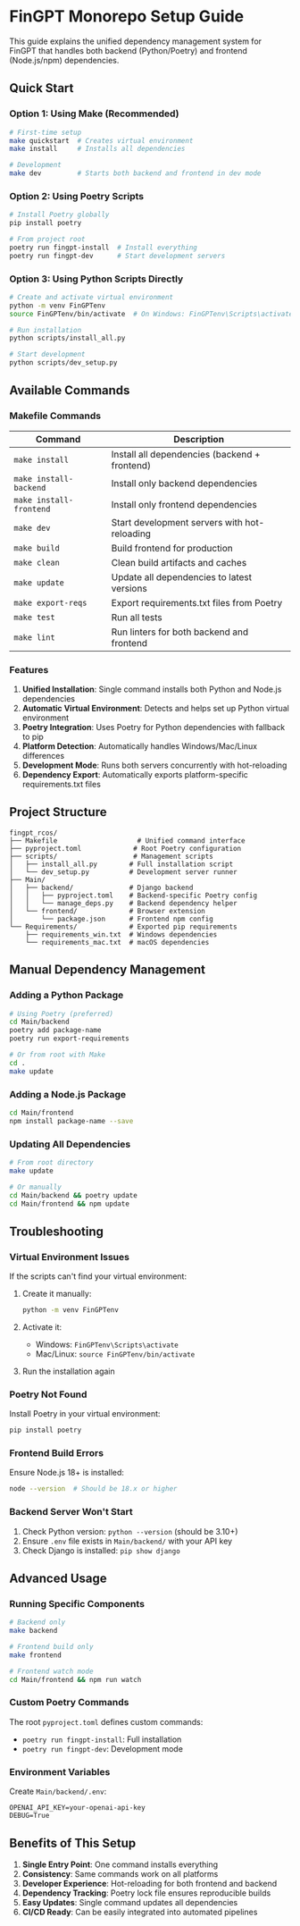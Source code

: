 # FinGPT Monorepo Setup Guide

This guide explains the unified dependency management system for FinGPT that handles both backend (Python/Poetry) and frontend (Node.js/npm) dependencies.

## Quick Start

### Option 1: Using Make (Recommended)

```bash
# First-time setup
make quickstart  # Creates virtual environment
make install     # Installs all dependencies

# Development
make dev         # Starts both backend and frontend in dev mode
```

### Option 2: Using Poetry Scripts

```bash
# Install Poetry globally
pip install poetry

# From project root
poetry run fingpt-install  # Install everything
poetry run fingpt-dev      # Start development servers
```

### Option 3: Using Python Scripts Directly

```bash
# Create and activate virtual environment
python -m venv FinGPTenv
source FinGPTenv/bin/activate  # On Windows: FinGPTenv\Scripts\activate

# Run installation
python scripts/install_all.py

# Start development
python scripts/dev_setup.py
```

## Available Commands

### Makefile Commands

| Command                 | Description                                   |
|-------------------------|-----------------------------------------------|
| `make install`          | Install all dependencies (backend + frontend) |
| `make install-backend`  | Install only backend dependencies             |
| `make install-frontend` | Install only frontend dependencies            |
| `make dev`              | Start development servers with hot-reloading  |
| `make build`            | Build frontend for production                 |
| `make clean`            | Clean build artifacts and caches              |
| `make update`           | Update all dependencies to latest versions    |
| `make export-reqs`      | Export requirements.txt files from Poetry     |
| `make test`             | Run all tests                                 |
| `make lint`             | Run linters for both backend and frontend     |

### Features

1. **Unified Installation**: Single command installs both Python and Node.js dependencies
2. **Automatic Virtual Environment**: Detects and helps set up Python virtual environment
3. **Poetry Integration**: Uses Poetry for Python dependencies with fallback to pip
4. **Platform Detection**: Automatically handles Windows/Mac/Linux differences
5. **Development Mode**: Runs both servers concurrently with hot-reloading
6. **Dependency Export**: Automatically exports platform-specific requirements.txt files

## Project Structure

```
fingpt_rcos/
├── Makefile                    # Unified command interface
├── pyproject.toml             # Root Poetry configuration
├── scripts/                   # Management scripts
│   ├── install_all.py        # Full installation script
│   └── dev_setup.py          # Development server runner
├── Main/
│   ├── backend/              # Django backend
│   │   ├── pyproject.toml    # Backend-specific Poetry config
│   │   └── manage_deps.py    # Backend dependency helper
│   └── frontend/             # Browser extension
│       └── package.json      # Frontend npm config
└── Requirements/             # Exported pip requirements
    ├── requirements_win.txt  # Windows dependencies
    └── requirements_mac.txt  # macOS dependencies
```

## Manual Dependency Management

### Adding a Python Package

```bash
# Using Poetry (preferred)
cd Main/backend
poetry add package-name
poetry run export-requirements

# Or from root with Make
cd .
make update
```

### Adding a Node.js Package

```bash
cd Main/frontend
npm install package-name --save
```

### Updating All Dependencies

```bash
# From root directory
make update

# Or manually
cd Main/backend && poetry update
cd Main/frontend && npm update
```

## Troubleshooting

### Virtual Environment Issues

If the scripts can't find your virtual environment:

1. Create it manually:
   ```bash
   python -m venv FinGPTenv
   ```

2. Activate it:
   - Windows: `FinGPTenv\Scripts\activate`
   - Mac/Linux: `source FinGPTenv/bin/activate`

3. Run the installation again

### Poetry Not Found

Install Poetry in your virtual environment:
```bash
pip install poetry
```

### Frontend Build Errors

Ensure Node.js 18+ is installed:
```bash
node --version  # Should be 18.x or higher
```

### Backend Server Won't Start

1. Check Python version: `python --version` (should be 3.10+)
2. Ensure `.env` file exists in `Main/backend/` with your API key
3. Check Django is installed: `pip show django`

## Advanced Usage

### Running Specific Components

```bash
# Backend only
make backend

# Frontend build only
make frontend

# Frontend watch mode
cd Main/frontend && npm run watch
```

### Custom Poetry Commands

The root `pyproject.toml` defines custom commands:
- `poetry run fingpt-install`: Full installation
- `poetry run fingpt-dev`: Development mode

### Environment Variables

Create `Main/backend/.env`:
```env
OPENAI_API_KEY=your-openai-api-key
DEBUG=True
```

## Benefits of This Setup

1. **Single Entry Point**: One command installs everything
2. **Consistency**: Same commands work on all platforms
3. **Developer Experience**: Hot-reloading for both frontend and backend
4. **Dependency Tracking**: Poetry lock file ensures reproducible builds
5. **Easy Updates**: Single command updates all dependencies
6. **CI/CD Ready**: Can be easily integrated into automated pipelines